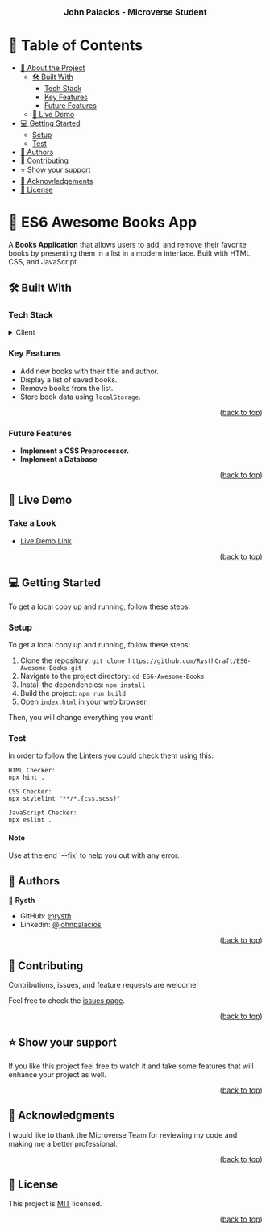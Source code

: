 <div align="center">
  <h3><b>John Palacios - Microverse Student</b></h3>
</div>

<!-- TABLE OF CONTENTS -->

# 📗 Table of Contents

- [📖 About the Project](#about-project)
  - [🛠 Built With](#built-with)
    - [Tech Stack](#tech-stack)
    - [Key Features](#key-features)
    - [Future Features](#future-features)
  - [🚀 Live Demo](#live-demo)
- [💻 Getting Started](#getting-started)
  - [Setup](#setup)
  - [Test](#test)
- [👥 Authors](#authors)
- [🤝 Contributing](#contributing)
- [⭐️ Show your support](#support)
- [🙏 Acknowledgements](#acknowledgements)
- [📝 License](#license)

<!-- PROJECT DESCRIPTION -->

# 📖 ES6 Awesome Books App <a name="about-project"></a>

A **Books Application** that allows users to add, and remove their favorite books by presenting them in a list in a modern interface. Built with HTML, CSS, and JavaScript.

## 🛠 Built With <a name="built-with"></a>

### Tech Stack <a name="tech-stack"></a>

<details>
  <summary>Client</summary>
  <ul>
    <li><a href="https://www.w3schools.com/html/">HTML</a></li>
    <li><a href="https://www.w3schools.com/css/">CSS</a></li>
    <li><a href="https://www.w3schools.com/js/">JavaScript ES6</a></li>
    <li><a href="https://moment.github.io/luxon/">Luxon</a></li>
    <li><a href="https://parceljs.org/">Parcel</a></li>
  </ul>
</details>

<!-- Features -->

### Key Features <a name="key-features"></a>

- Add new books with their title and author.
- Display a list of saved books.
- Remove books from the list.
- Store book data using `localStorage`.

<p align="right">(<a href="#readme-top">back to top</a>)</p>

### Future Features <a name="future-features"></a>

- **Implement a CSS Preprocessor.**
- **Implement a Database**

<p align="right">(<a href="#readme-top">back to top</a>)</p>

## 🚀 Live Demo <a name="live-demo"></a>

### Take a Look

- [Live Demo Link](https://rysth.github.io/ES6-Awesome-Books/)

<p align="right">(<a href="#readme-top">back to top</a>)</p>

## 💻 Getting Started <a name="getting-started"></a>

To get a local copy up and running, follow these steps.

### Setup

To get a local copy up and running, follow these steps:

1. Clone the repository: `git clone https://github.com/RysthCraft/ES6-Awesome-Books.git`
2. Navigate to the project directory: `cd ES6-Awesome-Books`
3. Install the dependencies: `npm install`
4. Build the project: `npm run build`
5. Open `index.html` in your web browser.

Then, you will change everything you want!

### Test

In order to follow the Linters you could check them using this:

```
HTML Checker:
npx hint .

CSS Checker:
npx stylelint "**/*.{css,scss}"

JavaScript Checker:
npx eslint .
```

#### Note

Use at the end '--fix' to help you out with any error.

## 👥 Authors <a name="authors"></a>

👤 **Rysth**

- GitHub: [@rysth](https://github.com/RysthCraft)
- Linkedin: [@johnpalacios](https://www.linkedin.com/in/john-palacios-rysth/)

<p align="right">(<a href="#readme-top">back to top</a>)</p>

## 🤝 Contributing <a name="contributing"></a>

Contributions, issues, and feature requests are welcome!

Feel free to check the [issues page](../../issues/).

<p align="right">(<a href="#readme-top">back to top</a>)</p>

## ⭐️ Show your support <a name="support"></a>

If you like this project feel free to watch it and take some features that will enhance your project
as well.

<p align="right">(<a href="#readme-top">back to top</a>)</p>

## 🙏 Acknowledgments <a name="acknowledgements"></a>

I would like to thank the Microverse Team for reviewing my code and making me a better
professional.

<p align="right">(<a href="#readme-top">back to top</a>)</p>

## 📝 License <a name="license"></a>

This project is [MIT](./LICENSE.md) licensed.

<p align="right">(<a href="#readme-top">back to top</a>)</p>
